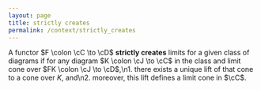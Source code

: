 ```yaml
---
layout: page
title: strictly creates
permalink: /context/strictly_creates
---
```

A functor $F \colon \cC \to \cD$ **strictly creates** limits for a given class of diagrams if  for any diagram $K \colon \cJ \to \cC$ in the class and limit cone over $FK \colon \cJ \to \cD$,\n1. there exists a unique lift of that cone to a cone over $K$, and\n2. moreover, this lift defines a limit cone in $\cC$.
